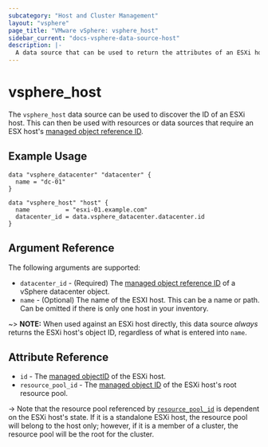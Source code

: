 ```yaml
---
subcategory: "Host and Cluster Management"
layout: "vsphere"
page_title: "VMware vSphere: vsphere_host"
sidebar_current: "docs-vsphere-data-source-host"
description: |-
  A data source that can be used to return the attributes of an ESXi host.
---
```


# vsphere\_host

The `vsphere_host` data source can be used to discover the ID of an ESXi host.
This can then be used with resources or data sources that require an ESX host's
[managed object reference ID][docs-about-morefs].

[docs-about-morefs]: /docs/providers/vsphere/index.html#use-of-managed-object-references-by-the-vsphere-provider

## Example Usage

```hcl
data "vsphere_datacenter" "datacenter" {
  name = "dc-01"
}

data "vsphere_host" "host" {
  name          = "esxi-01.example.com"
  datacenter_id = data.vsphere_datacenter.datacenter.id
}
```

## Argument Reference

The following arguments are supported:

* `datacenter_id` - (Required) The
  [managed object reference ID][docs-about-morefs] of a vSphere datacenter
  object.
* `name` - (Optional) The name of the ESXI host. This can be a name or path. Can
  be omitted if there is only one host in your inventory.

[docs-about-morefs]: /docs/providers/vsphere/index.html#use-of-managed-object-references-by-the-vsphere-provider

~> **NOTE:** When used against an ESXi host directly, this data source _always_
returns the ESXi host's object ID, regardless of what is entered into `name`.

## Attribute Reference

* `id` - The [managed objectID][docs-about-morefs] of the ESXi host.
* `resource_pool_id` - The [managed object ID][docs-about-morefs] of the ESXi
  host's root resource pool.

-> Note that the resource pool referenced by
[`resource_pool_id`](#resource_pool_id) is dependent on the ESXi host's state.
If it is a standalone ESXi host, the resource pool will belong to the host only;
however, if it is a member of a cluster, the resource pool will be the root for
the cluster.

[docs-about-morefs]: /docs/providers/vsphere/index.html#use-of-managed-object-references-by-the-vsphere-provider
